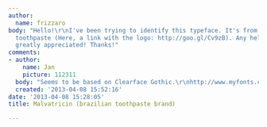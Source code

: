 ```yaml
---
author:
  name: frizzaro
body: "Hello!\r\nI've been trying to identify this typeface. It's from a brazilian
  toothpaste (Here, a link with the logo: http://goo.gl/Cv9zB). Any help would be
  greatly appreciated! Thanks!"
comments:
- author:
    name: Jan
    picture: 112311
  body: "Seems to be based on Clearface Gothic.\r\nhttp://www.myfonts.com/fonts/urw/clearface-gothic/"
  created: '2013-04-08 15:52:16'
date: '2013-04-08 15:28:05'
title: Malvatricin (brazilian toothpaste brand)

---
```

